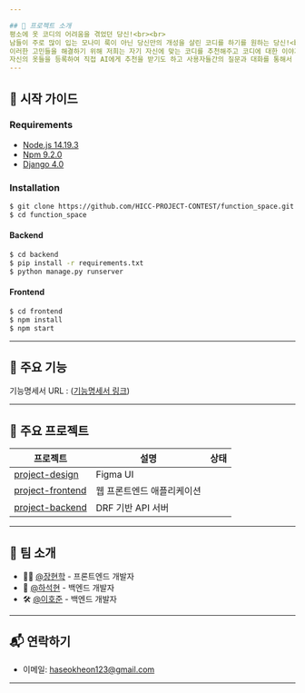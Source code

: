 ```yaml
---

## 📝 프로젝트 소개
평소에 옷 코디의 어려움을 겪었던 당신!<br><br>
남들이 주로 많이 입는 모나미 룩이 아닌 당신만의 개성을 살린 코디를 하기를 원하는 당신!<br><br>
이러한 고민들을 해결하기 위해 저희는 자기 자신에 맞는 코디를 추천해주고 코디에 대한 이야기를 만들 수 있는 웹을 개발하려 합니다.<br><br>
자신의 옷들을 등록하여 직접 AI에게 추천을 받기도 하고 사용자들간의 질문과 대화를 통해서 자신만의 스타일을 개발해 보세요!<br><br>
---
```



## 📂 시작 가이드

### Requirements
- [Node.js 14.19.3](https://nodejs.org/ca/blog/release/v14.19.3/)
- [Npm 9.2.0](https://www.npmjs.com/package/npm/v/9.2.0)
- [Django 4.0](https://www.djangoproject.com/)

### Installation
```bash
$ git clone https://github.com/HICC-PROJECT-CONTEST/function_space.git
$ cd function_space
```

#### Backend
```bash
$ cd backend
$ pip install -r requirements.txt
$ python manage.py runserver
```

#### Frontend
```bash
$ cd frontend
$ npm install
$ npm start
```

---

## 🌟 주요 기능

기능명세서 URL : ([기능명세서 링크](https://docs.google.com/spreadsheets/d/1e_FO8YSu4OdZW0wcP4rnMZz2V2IV9LSudk-nCkVu0AE/edit?gid=0#gid=0))


---

## 📌 주요 프로젝트

| 프로젝트 | 설명 | 상태 |
|----------|------|------
| [project-design](https://www.figma.com/design/8aBU1JPEZzQelXXQ1Q6X6C/OOTD-%ED%94%8C%EB%9E%AB%ED%8F%BC-%EB%94%94%EC%9E%90%EC%9D%B8-%EC%B4%88%EC%95%88?node-id=0-1&t=wBxIWzcezBUxPHcj-1) | Figma UI |
| [project-frontend](https://github.com/HICC-PROJECT-CONTEST/frontend) | 웹 프론트엔드 애플리케이션 |
| [project-backend](https://github.com/HICC-PROJECT-CONTEST/backend) | DRF 기반 API 서버 |

---

## 👥 팀 소개

- 👨‍💻 [@장현학](https://github.com/hyeonhakjang) - 프론트엔드 개발자
- 🧠 [@하석현](https://github.com/Haseokheon) - 백엔드 개발자
- 🛠️ [@이호준](https://github.com/hjlee51027) - 백엔드 개발자


---

## 📬 연락하기

- 이메일: haseokheon123@gmail.com

---

